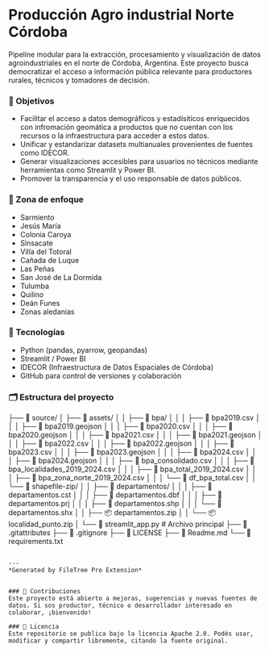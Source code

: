 # Producción Agro industrial Norte Córdoba

Pipeline modular para la extracción, procesamiento y visualización de datos agroindustriales en el norte de Córdoba, Argentina. Este proyecto busca democratizar el acceso a información pública relevante para productores rurales, técnicos y tomadores de decisión.

### 🌱 Objetivos

- Facilitar el acceso a datos demográficos y estadísiticos enriquecidos con infromación geomática a productos que no cuentan con los recursos o la infraestructura para acceder a estos datos.
- Unificar y estandarizar datasets multianuales provenientes de fuentes como IDECOR.
- Generar visualizaciones accesibles para usuarios no técnicos mediante herramientas como Streamlit y Power BI.
- Promover la transparencia y el uso responsable de datos públicos.

### 📍 Zona de enfoque
- Sarmiento
- Jesús María
- Colonia Caroya
- Sinsacate
- Villa del Totoral
- Cañada de Luque
- Las Peñas
- San José de La Dormida
- Tulumba
- Quilino
- Deán Funes
- Zonas aledanias


### 🧰 Tecnologías

- Python (pandas, pyarrow, geopandas)
- Streamlit / Power BI
- IDECOR (Infraestructura de Datos Espaciales de Córdoba)
- GitHub para control de versiones y colaboración

### 🗂 Estructura del proyecto

├── 📁 source/
│   ├── 📁 assets/
│   │   ├── 📁 bpa/
│   │   │   ├── 📄 bpa2019.csv
│   │   │   ├── 📄 bpa2019.geojson
│   │   │   ├── 📄 bpa2020.csv
│   │   │   ├── 📄 bpa2020.geojson
│   │   │   ├── 📄 bpa2021.csv
│   │   │   ├── 📄 bpa2021.geojson
│   │   │   ├── 📄 bpa2022.csv
│   │   │   ├── 📄 bpa2022.geojson
│   │   │   ├── 📄 bpa2023.csv
│   │   │   ├── 📄 bpa2023.geojson
│   │   │   ├── 📄 bpa2024.csv
│   │   │   ├── 📄 bpa2024.geojson
│   │   │   ├── 📄 bpa_consolidado.csv
│   │   │   ├── 📄 bpa_localidades_2019_2024.csv
│   │   │   ├── 📄 bpa_total_2019_2024.csv
│   │   │   ├── 📄 bpa_zona_norte_2019_2024.csv
│   │   │   └── 📄 df_bpa_total.csv
│   │   └── 📁 shapefile-zip/
│   │       ├── 📁 departamentos/
│   │       │   ├── 📄 departamentos.cst
│   │       │   ├── 📄 departamentos.dbf
│   │       │   ├── 📄 departamentos.prj
│   │       │   ├── 📄 departamentos.shp
│   │       │   └── 📄 departamentos.shx
│   │       ├── 📦 departamentos.zip
│   │       └── 📦 localidad_punto.zip
│   └── 🐍 streamlit_app.py # Archivo principal
├── 📄 .gitattributes
├── 🚫 .gitignore
├── 📜 LICENSE
├── 📖 Readme.md
└── 📄 requirements.txt
```

---
*Generated by FileTree Pro Extension*


### 🤝 Contribuciones
Este proyecto está abierto a mejoras, sugerencias y nuevas fuentes de datos. Si sos productor, técnico o desarrollador interesado en colaborar, ¡bienvenido!

### 📄 Licencia
Este repositorio se publica bajo la licencia Apache 2.0. Podés usar, modificar y compartir libremente, citando la fuente original.


